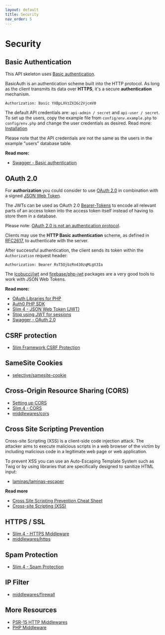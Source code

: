 ```yaml
---
layout: default
title: Security
nav_order: 5
---
```


# Security

## Basic Authentication

This API skeleton uses [Basic authentication](https://en.wikipedia.org/wiki/Basic_access_authentication).

BasicAuth is an authentication scheme built into the HTTP protocol. 
As long as the client transmits its data over **HTTPS**, 
it's a secure **authentication** mechanism.  

```
Authorization: Basic YXBpLXVzZXI6c2VjcmV0
```

The default API credentials are: `api-admin / secret` and `api-user / secret`.
To set up the users, copy the example file from `config/env.example.php` to `config/env.php`
and change the user credentials as desired. Read more: [Installation](installation.md)

Please note that the API credentials are not the same as the users 
in the example "users" database table.

**Read more:**

* [Swagger - Basic authentication](https://swagger.io/docs/specification/authentication/basic-authentication/)

## OAuth 2.0

For **authorization** you could consider to use [OAuth 2.0](https://oauth.net/2/) in combination with a signed [JSON Web Token](https://oauth.net/2/jwt/).

The JWTs can be used as OAuth 2.0 [Bearer-Tokens](https://oauth.net/2/bearer-tokens/) to encode all relevant parts of an access token into the access token itself instead of having to store them in a database.

Please note: [OAuth 2.0 is not an authentication protocol](https://oauth.net/articles/authentication/).

Clients may use the **HTTP Basic authentication** scheme, as defined in [RFC2617](https://tools.ietf.org/html/rfc2617),
to authenticate with the server.

After successful authentication, the client sends its token within the `Authorization` request header:

```
Authorization: Bearer RsT5OjbzRn430zqMLgV3Ia
```

The [lcobucci/jwt](https://github.com/lcobucci/jwt) and 
[firebase/php-jwt](https://github.com/firebase/php-jwt) packages
are a very good tools to work with JSON Web Tokens.

**Read more:** 

* [OAuth Libraries for PHP](https://oauth.net/code/php/)
* [Auth0 PHP SDK](https://auth0.com/docs/libraries/auth0-php)
* [Slim 4 - JSON Web Token (JWT)](https://ko-fi.com/s/5f182b4b22)
* [Stop using JWT for sessions](http://cryto.net/~joepie91/blog/2016/06/13/stop-using-jwt-for-sessions/)
* [Swagger - OAuth 2.0](https://swagger.io/docs/specification/authentication/oauth2/)

## CSRF protection

* [Slim Framework CSRF Protection](https://github.com/slimphp/Slim-Csrf)

## SameSite Cookies

* [selective/samesite-cookie](https://github.com/selective-php/samesite-cookie)

## Cross-Origin Resource Sharing (CORS)

* [Setting up CORS](https://www.slimframework.com/docs/v4/cookbook/enable-cors.html)
* [Slim 4 - CORS](https://odan.github.io/2019/11/24/slim4-cors.html)
* [middlewares/cors](https://github.com/middlewares/cors)

## Cross Site Scripting Prevention

Cross-site Scripting (XSS) is a client-side code injection attack. 
The attacker aims to execute malicious scripts in a web browser of the 
victim by including malicious code in a legitimate web page or web application.

To prevent XSS you can use an Auto-Escaping Template System such as Twig
or by using libraries that are specifically designed to sanitize HTML input:

* [laminas/laminas-escaper](https://github.com/laminas/laminas-escaper)

**Read more**

* [Cross Site Scripting Prevention Cheat Sheet](https://cheatsheetseries.owasp.org/cheatsheets/Cross_Site_Scripting_Prevention_Cheat_Sheet.html)
* [Cross-site Scripting (XSS)](https://www.acunetix.com/websitesecurity/cross-site-scripting/)

## HTTPS / SSL

* [Slim 4 - HTTPS Middleware](https://odan.github.io/2020/04/07/slim4-https-middleware.html)
* [middlewares/https](https://github.com/middlewares/https)

## Spam Protection

* [Slim 4 - Spam Protection](https://odan.github.io/2021/01/16/slim4-spam-protection.html)

## IP Filter

* [middlewares/firewall](https://github.com/middlewares/firewall)

## More Resources

* [PSR-15 HTTP Middlewares](https://github.com/middlewares)
* [PHP Middleware](https://github.com/php-middleware)
